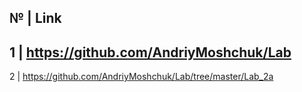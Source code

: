 № | Link
--------------------------------------------------------
1 | https://github.com/AndriyMoshchuk/Lab
--------------------------------------------------------
2 | https://github.com/AndriyMoshchuk/Lab/tree/master/Lab_2a